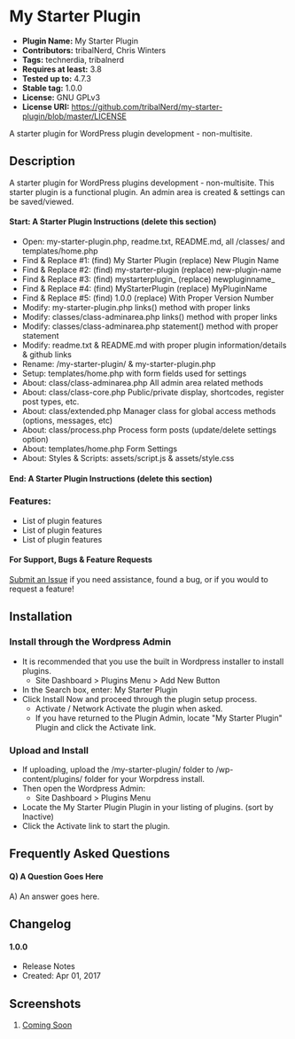 # My Starter Plugin
* **Plugin Name:** My Starter Plugin
* **Contributors:** tribalNerd, Chris Winters
* **Tags:** technerdia, tribalnerd
* **Requires at least:** 3.8
* **Tested up to:** 4.7.3
* **Stable tag:** 1.0.0
* **License:** GNU GPLv3
* **License URI:** https://github.com/tribalNerd/my-starter-plugin/blob/master/LICENSE

A starter plugin for WordPress plugin development - non-multisite.


## Description

A starter plugin for WordPress plugins development - non-multisite. This starter plugin is a functional plugin. An admin area is created & settings can be saved/viewed.



#### Start: A Starter Plugin Instructions (delete this section) 

* Open: my-starter-plugin.php, readme.txt, README.md, all /classes/ and templates/home.php
* Find & Replace #1: (find) My Starter Plugin (replace) New Plugin Name
* Find & Replace #2: (find) my-starter-plugin (replace) new-plugin-name
* Find & Replace #3: (find) mystarterplugin_ (replace) newpluginname_
* Find & Replace #4: (find) MyStarterPlugin (replace) MyPluginName
* Find & Replace #5: (find) 1.0.0 (replace) With Proper Version Number
* Modify: my-starter-plugin.php links() method with proper links
* Modify: classes/class-adminarea.php links() method with proper links
* Modify: classes/class-adminarea.php statement() method with proper statement
* Modify: readme.txt & README.md with proper plugin information/details & github links
* Rename: /my-starter-plugin/ & my-starter-plugin.php
* Setup: templates/home.php with form fields used for settings
* About: class/class-adminarea.php All admin area related methods
* About: class/class-core.php Public/private display, shortcodes, register post types, etc.
* About: class/extended.php Manager class for global access methods (options, messages, etc)
* About: class/process.php Process form posts (update/delete settings option)
* About: templates/home.php Form Settings
* About: Styles & Scripts: assets/script.js & assets/style.css

#### End: A Starter Plugin Instructions (delete this section)



### Features:

* List of plugin features
* List of plugin features
* List of plugin features

#### For Support, Bugs & Feature Requests

[Submit an Issue](https://github.com/tribalNerd/my-starter-plugin/issues) if you need assistance, found a bug, or if you would to request a feature!


## Installation

### Install through the Wordpress Admin

* It is recommended that you use the built in Wordpress installer to install plugins.
	* Site Dashboard > Plugins Menu > Add New Button
* In the Search box, enter: My Starter Plugin
* Click Install Now and proceed through the plugin setup process.
	* Activate / Network Activate the plugin when asked.
	* If you have returned to the Plugin Admin, locate "My Starter Plugin" Plugin and click the Activate link.

### Upload and Install

* If uploading, upload the /my-starter-plugin/ folder to /wp-content/plugins/ folder for your Worpdress install.
* Then open the Wordpress Admin:
	* Site Dashboard > Plugins Menu
* Locate the My Starter Plugin Plugin in your listing of plugins. (sort by Inactive)
* Click the Activate link to start the plugin.


## Frequently Asked Questions

#### Q) A Question Goes Here

A) An answer goes here.


## Changelog

#### 1.0.0

* Release Notes
* Created: Apr 01, 2017


## Screenshots

1. [Coming Soon](https://github.com/tribalNerd/my-starter-plugin/blob/master/svn/assets/screenshot-1.png)
